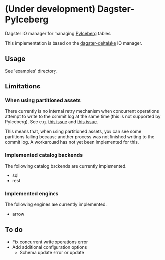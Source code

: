 # (Under development) Dagster-PyIceberg

Dagster IO manager for managing [PyIceberg](https://github.com/apache/iceberg-python) tables.

This implementation is based on the [dagster-deltalake](https://github.com/dagster-io/dagster/tree/master/python_modules/libraries/dagster-deltalake) IO manager.

## Usage

See 'examples' directory.

## Limitations

### When using partitioned assets

There currently is no internal retry mechanism when concurrent operations attempt to write to the commit log at the same time (this is not supported by PyIceberg). See e.g. [this issue](https://github.com/apache/iceberg-python/issues/269) and [this issue](https://github.com/apache/iceberg-python/issues/1084).

This means that, when using partitioned assets, you can see some partitions failing because another process was not finished writing to the commit log. A workaround has not yet been implemented for this.

### Implemented catalog backends

The following catalog backends are currently implemented.

- sql
- rest

### Implemented engines

The following engines are currently implemented.

- arrow

## To do

- Fix concurrent write operations error
- Add additional configuration options
  + Schema update error or update
